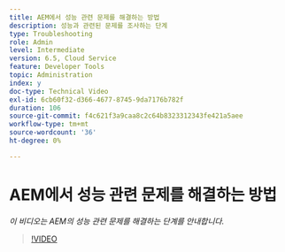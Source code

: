 ```yaml
---
title: AEM에서 성능 관련 문제를 해결하는 방법
description: 성능과 관련된 문제를 조사하는 단계
type: Troubleshooting
role: Admin
level: Intermediate
version: 6.5, Cloud Service
feature: Developer Tools
topic: Administration
index: y
doc-type: Technical Video
exl-id: 6cb60f32-d366-4677-8745-9da7176b782f
duration: 106
source-git-commit: f4c621f3a9caa8c2c64b8323312343fe421a5aee
workflow-type: tm+mt
source-wordcount: '36'
ht-degree: 0%

---
```


# AEM에서 성능 관련 문제를 해결하는 방법

*이 비디오는 AEM의 성능 관련 문제를 해결하는 단계를 안내합니다.*

>[!VIDEO](https://video.tv.adobe.com/v/335472?quality=12&learn=on)
